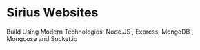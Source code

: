 # Sirius Websites

Build Using Modern Technologies: Node.JS , Express, MongoDB , Mongoose and Socket.io
